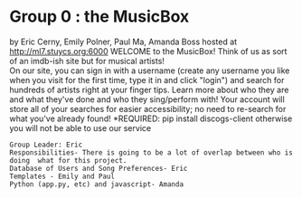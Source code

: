 # Group 0 : the MusicBox 
by Eric Cerny, Emily Polner, Paul Ma, Amanda Boss
hosted at http://ml7.stuycs.org:6000
WELCOME to the MusicBox! Think of us as sort of an imdb-ish site but for musical artists!  
On our site, you can sign in with a username (create any username you like when you visit for the first time, type it in and click "login") and search for hundreds of artists right at your finger tips.  Learn more about who they are and what they've done and who they sing/perform with! 
Your account will store all of your searches for easier accessibility; no need to re-search for what you've already found!
*REQUIRED: pip install discogs-client otherwise you will not be able to use our service
~~~~~~~~~~~~~~~~~~~~~~~~~~~~~~~~~~~~~~~~~~~~~~~~~~~~~~~~~~~~~~~~~~~~~~~~~~~~~~~~~~~~~~~~~~~~~~~~~~~~~~~~~~~~~~~~~~~~~~~~~~~~~~~~~~~~~~~~~~~~~~~~~~~~~~~~~~~~~~~~~~~~~~~~~~~~~~~~~~~~~~~~~~~~~~~
Group Leader: Eric 
Responsibilities- There is going to be a lot of overlap between who is doing  what for this project.   
Database of Users and Song Preferences- Eric  
Templates - Emily and Paul   
Python (app.py, etc) and javascript- Amanda